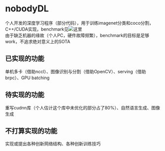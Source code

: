 # nobodyDL
个人开发的深度学习程序（部分代码），用于训练imagenet分类和coco分割，C++/CUDA实现，benchmark见![这里](https://github.com/abangdd/nobodyDL/tree/master/benchmark)  
由于缺乏机器的缘故（个人PC，硬件故障频繁），benchmark的目标是足够work，不追求绝对意义上的SOTA  
## 已实现的功能
单机多卡（借助nccl）、图像识别与分割（借助OpenCV）、serving（借助brpc）、GPU batching  
## 待实现的功能
重写cudnn库（个人估计这个库中未优化的部分占了80%）、自然语言生成、图像生成  
## 不打算实现的功能
实现或提出各种创新网络结构、各种创新训练技巧  
